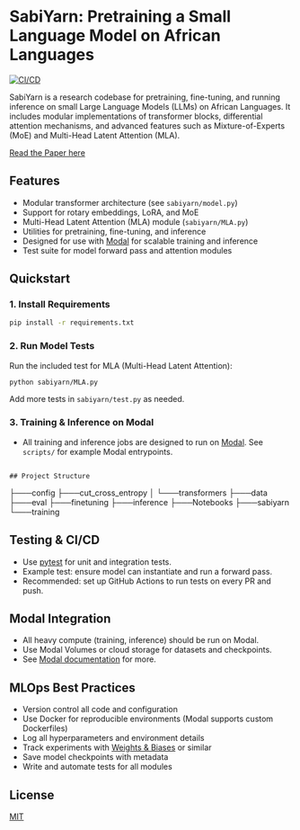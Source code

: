 # SabiYarn: Pretraining a Small Language Model on African Languages

[![CI/CD](https://github.com/NaijaAI/sabiyarn/actions/workflows/test.yml/badge.svg)](https://github.com/NaijaAI/sabiyarn/actions/workflows/test.yml)

SabiYarn is a research codebase for pretraining, fine-tuning, and running inference on small Large Language Models (LLMs) on African Languages. It includes modular implementations of transformer blocks, differential attention mechanisms, and advanced features such as Mixture-of-Experts (MoE) and Multi-Head Latent Attention (MLA).

[Read the Paper here](https://openreview.net/forum?id=3U1LCDdYwy)

## Features
- Modular transformer architecture (see `sabiyarn/model.py`)
- Support for rotary embeddings, LoRA, and MoE
- Multi-Head Latent Attention (MLA) module (`sabiyarn/MLA.py`)
- Utilities for pretraining, fine-tuning, and inference
- Designed for use with [Modal](https://modal.com/) for scalable training and inference
- Test suite for model forward pass and attention modules

## Quickstart

### 1. Install Requirements
```bash
pip install -r requirements.txt
```

### 2. Run Model Tests
Run the included test for MLA (Multi-Head Latent Attention):
```bash
python sabiyarn/MLA.py
```

Add more tests in `sabiyarn/test.py` as needed.

### 3. Training & Inference on Modal
- All training and inference jobs are designed to run on [Modal](https://modal.com/). See `scripts/` for example Modal entrypoints.
```

## Project Structure
```
├───config
├───cut_cross_entropy
│   └───transformers
├───data
├───eval
├───finetuning
├───inference
├───Notebooks
├───sabiyarn
└───training

## Testing & CI/CD
- Use [pytest](https://docs.pytest.org/) for unit and integration tests.
- Example test: ensure model can instantiate and run a forward pass.
- Recommended: set up GitHub Actions to run tests on every PR and push.

## Modal Integration
- All heavy compute (training, inference) should be run on Modal.
- Use Modal Volumes or cloud storage for datasets and checkpoints.
- See [Modal documentation](https://modal.com/docs/) for more.

## MLOps Best Practices
- Version control all code and configuration
- Use Docker for reproducible environments (Modal supports custom Dockerfiles)
- Log all hyperparameters and environment details
- Track experiments with [Weights & Biases](https://wandb.ai/) or similar
- Save model checkpoints with metadata
- Write and automate tests for all modules

## License
[MIT](LICENSE)